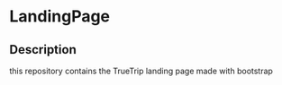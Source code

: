 # LandingPage

## Description
this repository contains the TrueTrip landing page made with bootstrap
